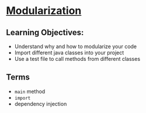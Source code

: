 # [Modularization](https://login.codingdojo.com/m/315/9299/62841)

## Learning Objectives:

- Understand why and how to modularize your code
- Import different java classes into your project
- Use a test file to call methods from different classes

## Terms

- `main` method
- `import`
- dependency injection